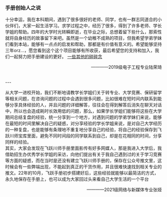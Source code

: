 ### 手册创始人之说

十分幸运，我在本科期间，遇到了很多很好的老师、同学，也有一群志同道合的小伙伴们，大家一起生活学习。求学过程之中，经历了很多，得到了许多老师、学长学姐的帮助。四年的大学时光转瞬即逝，在毕业之际，总想着留下些什么，那索性就将自身经历的故事留下来吧。虽然是一个幼稚不成熟的项目，但我希望学弟学妹们看到本站，能够有一点点的启发和帮助，那都是有价值有意义的。希望能够坚持三年orz...，愿您看到这个这个项目能够有所收获，最后希望您的支持和加入，我们一起努力把手册建设的更好。
[一些其他的碎碎念](https://m6tsmtxj3r.feishu.cn/docx/Kq3Ud9m61o3mBbxpGVIc4AunnAg)
<p align="right">————2019级电子工程专业陆荣琦</p>
<br>
---

从大学一进校开始，我们不断地请教学长学姐们关于转专业、大学竞赛、保研留学等相关问题，在咨询问题的过程中会遇到很多问题，比如很难在短时间内联系到能够分享具体经验的人，并且问题的详细解答，往往会在得到解答后消失在聊天对话中，所以也会造成耗时长效用低的问题，那么，如果学长学姐们能够将这些在大学期间总结复盘的经验，统一分享到一个地方，对遇到问题的学弟学妹们来说，能够在最短的时间里解决自己的疑惑，对分享经验的学长学姐来说，是对自己大学经历的一种复盘，也是能够有条理地不重复地分享自己的经验，将自己的经验保存到飞跃川师宝库里面，避免不同时间段的同学联系到自己，却是在花相同的时间，分享同样的经验。</br>
其实，大家会发现在飞跃川师手册里面影传有好多网媒人，那是我进入大学后，我借助招生办优秀学长学姐的采访，向他们提出有关于我自己遇到过的关于学习竞赛等方面的疑惑，而在当时是还没有建立飞跃川师手册的，保存在公众号推文里，这时候会有一些弊端出现，不能起到真正的干货作用，并且很难快速找到相关专业的推文。22年的10月，飞跃手册初步搭建好后，这些经验就能够以最简洁的方式，永久地保存在手册上，也可以成为大家回过头来看自己大学生活的一个平台
<p align="right">————2021级网络与新媒体专业张娅</p>
<br>

